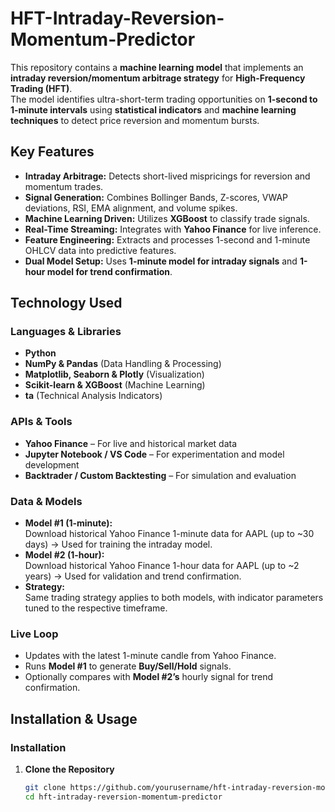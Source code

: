 # **HFT-Intraday-Reversion-Momentum-Predictor**

This repository contains a **machine learning model** that implements an **intraday reversion/momentum arbitrage strategy** for **High-Frequency Trading (HFT)**.  
The model identifies ultra-short-term trading opportunities on **1-second to 1-minute intervals** using **statistical indicators** and **machine learning techniques** to detect price reversion and momentum bursts.

## **Key Features**
- **Intraday Arbitrage:** Detects short-lived mispricings for reversion and momentum trades.
- **Signal Generation:** Combines Bollinger Bands, Z-scores, VWAP deviations, RSI, EMA alignment, and volume spikes.
- **Machine Learning Driven:** Utilizes **XGBoost** to classify trade signals.
- **Real-Time Streaming:** Integrates with **Yahoo Finance** for live inference.
- **Feature Engineering:** Extracts and processes 1-second and 1-minute OHLCV data into predictive features.
- **Dual Model Setup:** Uses **1-minute model for intraday signals** and **1-hour model for trend confirmation**.

## **Technology Used**
### **Languages & Libraries**
- **Python**
- **NumPy & Pandas** (Data Handling & Processing)
- **Matplotlib, Seaborn & Plotly** (Visualization)
- **Scikit-learn & XGBoost** (Machine Learning)
- **ta** (Technical Analysis Indicators)

### **APIs & Tools**
- **Yahoo Finance** – For live and historical market data
- **Jupyter Notebook / VS Code** – For experimentation and model development
- **Backtrader / Custom Backtesting** – For simulation and evaluation

### **Data & Models**
- **Model #1 (1-minute):**  
  Download historical Yahoo Finance 1-minute data for AAPL (up to ~30 days) → Used for training the intraday model.
- **Model #2 (1-hour):**  
  Download historical Yahoo Finance 1-hour data for AAPL (up to ~2 years) → Used for validation and trend confirmation.
- **Strategy:**  
  Same trading strategy applies to both models, with indicator parameters tuned to the respective timeframe.

### **Live Loop**
- Updates with the latest 1-minute candle from Yahoo Finance.
- Runs **Model #1** to generate **Buy/Sell/Hold** signals.
- Optionally compares with **Model #2’s** hourly signal for trend confirmation.

## **Installation & Usage**
### **Installation**
1. **Clone the Repository**
   ```bash
   git clone https://github.com/yourusername/hft-intraday-reversion-momentum-predictor.git
   cd hft-intraday-reversion-momentum-predictor
